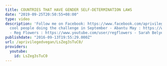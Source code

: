 ```yaml
---
title: COUNTRIES THAT HAVE GENDER SELF-DETERMINATION LAWS
date: "2019-09-25T20:50:55+08:00"
type: video
description: 'Follow me on Facebook: https://www.facebook.com/aprivilegedvegan/ Other
  cool people doing the challenge in September - Abantu May : https://www.youtube.com/watch?v=Q2pFlIf5jT8
  - Reg Flowers : https://www.youtube.com/user/regflowers - Sarah Belyea: https://www.youtube.com/channel/UCjPYYLk3lIV4KXSh7wKireQ'
publishdate: "2016-09-13T19:55:29.000Z"
url: /aprivilegedvegan/LsZeg3sTuC0/
providers:
  youtube:
    id: LsZeg3sTuC0
---
```

